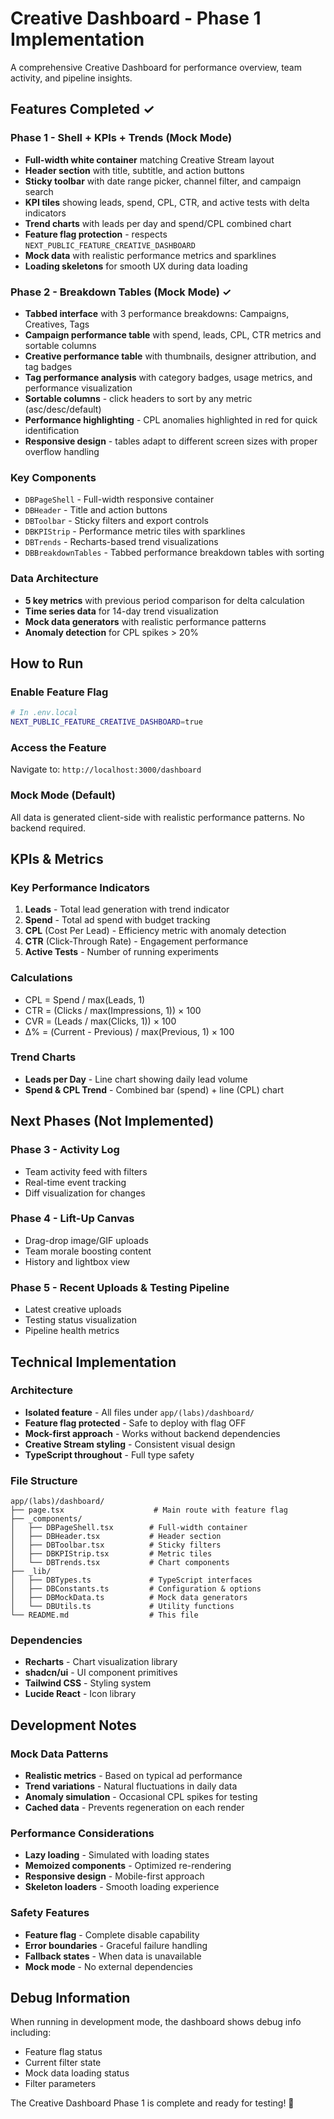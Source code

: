 # Creative Dashboard - Phase 1 Implementation

A comprehensive Creative Dashboard for performance overview, team activity, and pipeline insights.

## Features Completed ✓

### Phase 1 - Shell + KPIs + Trends (Mock Mode)
- **Full-width white container** matching Creative Stream layout
- **Header section** with title, subtitle, and action buttons
- **Sticky toolbar** with date range picker, channel filter, and campaign search
- **KPI tiles** showing leads, spend, CPL, CTR, and active tests with delta indicators
- **Trend charts** with leads per day and spend/CPL combined chart
- **Feature flag protection** - respects `NEXT_PUBLIC_FEATURE_CREATIVE_DASHBOARD`
- **Mock data** with realistic performance metrics and sparklines
- **Loading skeletons** for smooth UX during data loading

### Phase 2 - Breakdown Tables (Mock Mode) ✓
- **Tabbed interface** with 3 performance breakdowns: Campaigns, Creatives, Tags
- **Campaign performance table** with spend, leads, CPL, CTR metrics and sortable columns
- **Creative performance table** with thumbnails, designer attribution, and tag badges
- **Tag performance analysis** with category badges, usage metrics, and performance visualization
- **Sortable columns** - click headers to sort by any metric (asc/desc/default)
- **Performance highlighting** - CPL anomalies highlighted in red for quick identification
- **Responsive design** - tables adapt to different screen sizes with proper overflow handling

### Key Components
- `DBPageShell` - Full-width responsive container
- `DBHeader` - Title and action buttons 
- `DBToolbar` - Sticky filters and export controls
- `DBKPIStrip` - Performance metric tiles with sparklines
- `DBTrends` - Recharts-based trend visualizations
- `DBBreakdownTables` - Tabbed performance breakdown tables with sorting

### Data Architecture
- **5 key metrics** with previous period comparison for delta calculation
- **Time series data** for 14-day trend visualization
- **Mock data generators** with realistic performance patterns
- **Anomaly detection** for CPL spikes > 20%

## How to Run

### Enable Feature Flag
```bash
# In .env.local
NEXT_PUBLIC_FEATURE_CREATIVE_DASHBOARD=true
```

### Access the Feature
Navigate to: `http://localhost:3000/dashboard`

### Mock Mode (Default)
All data is generated client-side with realistic performance patterns. No backend required.

## KPIs & Metrics

### Key Performance Indicators
1. **Leads** - Total lead generation with trend indicator
2. **Spend** - Total ad spend with budget tracking
3. **CPL** (Cost Per Lead) - Efficiency metric with anomaly detection
4. **CTR** (Click-Through Rate) - Engagement performance
5. **Active Tests** - Number of running experiments

### Calculations
- CPL = Spend / max(Leads, 1)
- CTR = (Clicks / max(Impressions, 1)) × 100
- CVR = (Leads / max(Clicks, 1)) × 100
- Δ% = (Current - Previous) / max(Previous, 1) × 100

### Trend Charts
- **Leads per Day** - Line chart showing daily lead volume
- **Spend & CPL Trend** - Combined bar (spend) + line (CPL) chart

## Next Phases (Not Implemented)

### Phase 3 - Activity Log
- Team activity feed with filters
- Real-time event tracking
- Diff visualization for changes

### Phase 4 - Lift-Up Canvas
- Drag-drop image/GIF uploads
- Team morale boosting content
- History and lightbox view

### Phase 5 - Recent Uploads & Testing Pipeline
- Latest creative uploads
- Testing status visualization
- Pipeline health metrics

## Technical Implementation

### Architecture
- **Isolated feature** - All files under `app/(labs)/dashboard/`
- **Feature flag protected** - Safe to deploy with flag OFF
- **Mock-first approach** - Works without backend dependencies
- **Creative Stream styling** - Consistent visual design
- **TypeScript throughout** - Full type safety

### File Structure
```
app/(labs)/dashboard/
├── page.tsx                    # Main route with feature flag
├── _components/               
│   ├── DBPageShell.tsx        # Full-width container
│   ├── DBHeader.tsx           # Header section
│   ├── DBToolbar.tsx          # Sticky filters
│   ├── DBKPIStrip.tsx         # Metric tiles
│   └── DBTrends.tsx           # Chart components
├── _lib/
│   ├── DBTypes.ts             # TypeScript interfaces
│   ├── DBConstants.ts         # Configuration & options
│   ├── DBMockData.ts          # Mock data generators
│   └── DBUtils.ts             # Utility functions
└── README.md                  # This file
```

### Dependencies
- **Recharts** - Chart visualization library
- **shadcn/ui** - UI component primitives
- **Tailwind CSS** - Styling system
- **Lucide React** - Icon library

## Development Notes

### Mock Data Patterns
- **Realistic metrics** - Based on typical ad performance
- **Trend variations** - Natural fluctuations in daily data
- **Anomaly simulation** - Occasional CPL spikes for testing
- **Cached data** - Prevents regeneration on each render

### Performance Considerations
- **Lazy loading** - Simulated with loading states
- **Memoized components** - Optimized re-rendering
- **Responsive design** - Mobile-first approach
- **Skeleton loaders** - Smooth loading experience

### Safety Features
- **Feature flag** - Complete disable capability
- **Error boundaries** - Graceful failure handling
- **Fallback states** - When data is unavailable
- **Mock mode** - No external dependencies

## Debug Information

When running in development mode, the dashboard shows debug info including:
- Feature flag status
- Current filter state  
- Mock data loading status
- Filter parameters

The Creative Dashboard Phase 1 is complete and ready for testing! 🚀